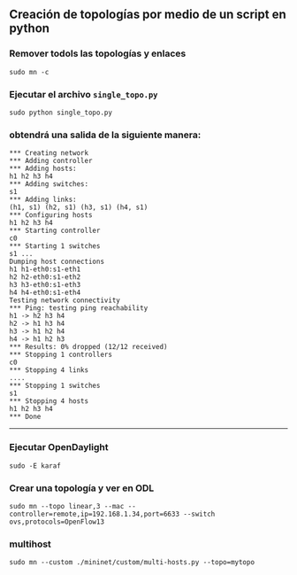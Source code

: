 ## Creación de topologías por medio de un script en python


### Remover todols las topologías y enlaces
```
sudo mn -c
```

### Ejecutar el archivo `single_topo.py`
```
sudo python single_topo.py
```

### obtendrá una salida de la siguiente manera:
```
*** Creating network
*** Adding controller
*** Adding hosts:
h1 h2 h3 h4
*** Adding switches:
s1
*** Adding links:
(h1, s1) (h2, s1) (h3, s1) (h4, s1)
*** Configuring hosts
h1 h2 h3 h4
*** Starting controller
c0
*** Starting 1 switches
s1 ...
Dumping host connections
h1 h1-eth0:s1-eth1
h2 h2-eth0:s1-eth2
h3 h3-eth0:s1-eth3
h4 h4-eth0:s1-eth4
Testing network connectivity
*** Ping: testing ping reachability
h1 -> h2 h3 h4
h2 -> h1 h3 h4
h3 -> h1 h2 h4
h4 -> h1 h2 h3
*** Results: 0% dropped (12/12 received)
*** Stopping 1 controllers
c0
*** Stopping 4 links
....
*** Stopping 1 switches
s1
*** Stopping 4 hosts
h1 h2 h3 h4
*** Done
```

<hr>

### Ejecutar OpenDaylight
```
sudo -E karaf
```

### Crear una topología y ver en ODL
```
sudo mn --topo linear,3 --mac --controller=remote,ip=192.168.1.34,port=6633 --switch ovs,protocols=OpenFlow13
```

### multihost

```
sudo mn --custom ./mininet/custom/multi-hosts.py --topo=mytopo
```
